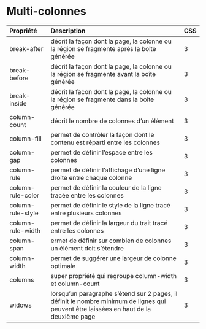# Multi-colonnes

| Propriété | Description | CSS
|:----------|:------------|:---
| break-after | décrit la façon dont la page, la colonne ou la région se fragmente après la boîte générée | 3
| break-before | décrit la façon dont la page, la colonne ou la région se fragmente avant la boîte générée | 3
| break-inside | décrit la façon dont la page, la colonne ou la région se fragmente dans la boîte générée | 3
| column-count | décrit le nombre de colonnes d’un élément | 3
| column-fill | permet de contrôler la façon dont le contenu est réparti entre les colonnes | 3
| column-gap | permet de définir l’espace entre les colonnes | 3
| column-rule | permet de définir l’affichage d’une ligne droite entre chaque colonne | 3
| column-rule-color | permet de définir la couleur de la ligne tracée entre les colonnes | 3
| column-rule-style | permet de définir le style de la ligne tracé entre plusieurs colonnes | 3
| column-rule-width | permet de définir la largeur du trait tracé entre les colonnes | 3
| column-span | ermet de définir sur combien de colonnes un élément doit s’étendre | 3
| column-width | permet de suggérer une largeur de colonne optimale | 3
| columns | super propriété qui regroupe column-width et column-count | 3
| widows | lorsqu’un paragraphe s’étend sur 2 pages, il définit le nombre minimum de lignes qui peuvent être laissées en haut de la deuxième page | 3
